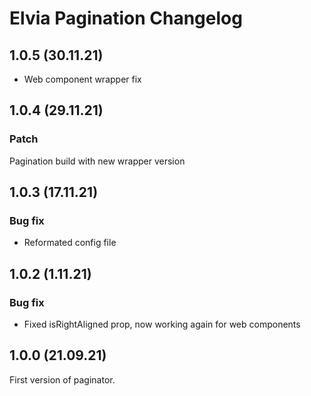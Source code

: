 # Elvia Pagination Changelog

## 1.0.5 (30.11.21)

- Web component wrapper fix

## 1.0.4 (29.11.21)

### Patch

Pagination build with new wrapper version

## 1.0.3 (17.11.21)

### Bug fix

- Reformated config file

## 1.0.2 (1.11.21)

### Bug fix

- Fixed isRightAligned prop, now working again for web components

## 1.0.0 (21.09.21)

First version of paginator.
